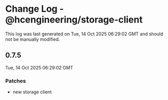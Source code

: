 # Change Log - @hcengineering/storage-client

This log was last generated on Tue, 14 Oct 2025 06:29:02 GMT and should not be manually modified.

## 0.7.5
Tue, 14 Oct 2025 06:29:02 GMT

### Patches

- new storage client

